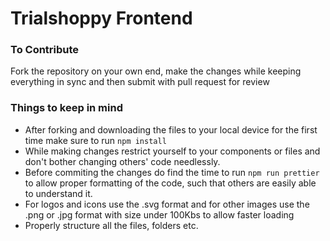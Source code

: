# Trialshoppy Frontend

### To Contribute
Fork the repository on your own end, make the changes while keeping everything in sync and then submit with pull request for review

### Things to keep in mind
* After forking and downloading the files to your local device for the first time make sure to run ```npm install```
* While making changes restrict yourself to your components or files and don't bother changing others' code needlessly.
* Before commiting the changes do find the time to run ```npm run prettier``` to allow proper formatting of the code, such that others are easily able to understand it.
* For logos and icons use the .svg format and for other images use the .png or .jpg format with size under 100Kbs to allow faster loading
* Properly structure all the files, folders etc.

